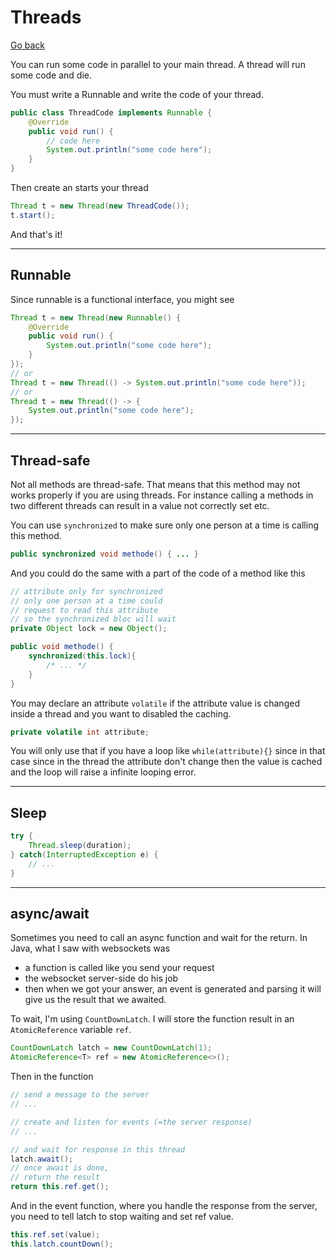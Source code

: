 # Threads

[Go back](../../index.md#advanced)

You can run some code in parallel to your main thread. A thread will run some code and die.

You must write a Runnable and write the code of your thread.

```java
public class ThreadCode implements Runnable {
    @Override
    public void run() {
        // code here
        System.out.println("some code here");
    }
}
```

Then create an starts your thread

```java
Thread t = new Thread(new ThreadCode());
t.start();
```

And that's it!

<hr class="sr">

## Runnable

Since runnable is a functional interface, you might see

```java
Thread t = new Thread(new Runnable() {
    @Override
    public void run() {
        System.out.println("some code here");
    }
});
// or
Thread t = new Thread(() -> System.out.println("some code here"));
// or
Thread t = new Thread(() -> {
    System.out.println("some code here");
});
```

<hr class="sl">

## Thread-safe

Not all methods are thread-safe. That means that this method may not works properly if you are using threads. For instance calling a methods in two different threads can result in a value not correctly set etc.

You can use `synchronized` to make sure only one person at a time is calling this method.

```java
public synchronized void methode() { ... }
```

And you could do the same with a part of the code of a method like this

```java
// attribute only for synchronized
// only one person at a time could
// request to read this attribute
// so the synchronized bloc will wait
private Object lock = new Object();

public void methode() {
    synchronized(this.lock){
        /* ... */
    }
}
```

You may declare an attribute `volatile` if the attribute value is changed inside a thread and you want to disabled the caching.

```java
private volatile int attribute;
```

You will only use that if you have a loop like `while(attribute){}` since in that case since in the thread the attribute don't change then the value is cached and the loop will raise a infinite looping error.

<hr class="sr">

## Sleep

```java
try {
    Thread.sleep(duration);
} catch(InterruptedException e) {
    // ...
}
```

<hr class="sl">

## async/await

Sometimes you need to call an async function and wait for the return. In Java, what I saw with websockets was

* a function is called like you send your request
* the websocket server-side do his job
* then when we got your answer, an event is generated and parsing it will give us the result that we awaited.

To wait, I'm using `CountDownLatch`. I will store the function result in an `AtomicReference` variable ``ref``.

```java
CountDownLatch latch = new CountDownLatch(1);
AtomicReference<T> ref = new AtomicReference<>();
```

Then in the function

```java
// send a message to the server
// ...

// create and listen for events (=the server response)
// ...

// and wait for response in this thread
latch.await();
// once await is done,
// return the result
return this.ref.get();
```

And in the event function, where you handle the response from the server, you need to tell latch to stop waiting and set ref value.

```java
this.ref.set(value);
this.latch.countDown();
```